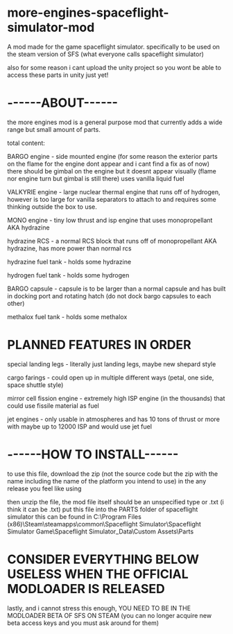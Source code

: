 # more-engines-spaceflight-simulator-mod


A mod made for the game spaceflight simulator.
specifically to be used on the steam version of SFS (what everyone calls spaceflight simulator)


also for some reason i cant upload the unity project so you wont be able to access these parts in unity just yet!




# ------ABOUT------




the more engines mod is a general purpose mod that currently adds a wide range but small amount of parts.

total content:

BARGO engine - side mounted engine (for some reason the exterior parts on the flame for the engine dont appear and i cant find a fix as of now)
there should be gimbal on the engine but it doesnt appear visually (flame nor engine turn but gimbal is still there) uses vanilla liquid fuel

VALKYRIE engine - large nuclear thermal engine that runs off of hydrogen, however is too large for vanilla separators to attach to and requires some thinking outside the box to use.

MONO engine - tiny low thrust and isp engine that uses monopropellant AKA hydrazine

hydrazine RCS - a normal RCS block that runs off of monopropellant AKA hydrazine, has more power than normal rcs

hydrazine fuel tank - holds some hydrazine 

hydrogen fuel tank - holds some hydrogen 

BARGO capsule - capsule is to be larger than a normal capsule and has built in docking port and rotating hatch (do not dock bargo capsules to each other)

methalox fuel tank - holds some methalox

# PLANNED FEATURES IN ORDER


special landing legs - literally just landing legs, maybe new shepard style

cargo farings - could open up in multiple different ways (petal, one side, space shuttle style)

mirror cell fission engine - extremely high ISP engine (in the thousands) that could use fissile material as fuel

jet engines - only usable in atmospheres and has 10 tons of thrust or more with maybe up to 12000 ISP and would use jet fuel




# ------HOW TO INSTALL------




to use this file, download the zip (not the source code but the zip with the name including the name of the platform you intend to use) 
in the any release you feel like using

then unzip the file, the mod file itself should be an unspecified type or .txt (i think it can be .txt)
put this file into the PARTS folder of spaceflight simulator
this can be found in
C:\Program Files (x86)\Steam\steamapps\common\Spaceflight Simulator\Spaceflight Simulator Game\Spaceflight Simulator_Data\Custom Assets\Parts

# CONSIDER EVERYTHING BELOW USELESS WHEN THE OFFICIAL MODLOADER IS RELEASED

lastly, and i cannot stress this enough, YOU NEED TO BE IN THE MODLOADER BETA OF SFS ON STEAM (you can no longer acquire new beta access keys 
and you must ask around for them)
